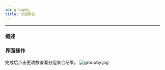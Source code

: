 ```yaml
---
id: groupby
title: 分组聚合
---
```


---

### 概述

### 界面操作
完成后点击更改数查看分组聚合结果。
![groupby.jpg](/img/pipeline/transform/groupby.jpg)


